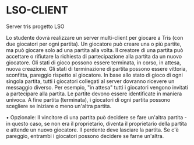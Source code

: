 # LSO-CLIENT
Server tris progetto LSO

Lo studente dovrà realizzare un server multi-client per giocare a Tris (con due giocatori per ogni partita). Un giocatore può creare una o più partite, ma può giocare solo ad una partita alla volta. Il creatore di una partita può accettare o rifiutare la richiesta di partecipazione alla partita da un nuovo giocatore. Gli stati di gioco possono essere terminata, in corso, in attesa, nuova creazione. Gli stati di terminazione di partita possono essere vittoria, sconfitta, pareggio rispetto al giocatore. In base allo stato di gioco di ogni singola partita, tutti i giocatori collegati al server dovranno ricevere un messaggio diverso. Per esempio, "in attesa" tutti i giocatori vengono invitati a partecipare alla partita. Le partite devono essere identificate in maniera univoca. A fine partita (terminata), i giocatori di ogni partita possono scegliere se iniziare o meno un'altra partita.

• Opzionale: Il vincitore di una partita può decidere se fare un'altra partita - in questo caso, se non era il proprietario, diventa il proprietario della partita e attende un nuovo giocatore. Il perdente deve lasciare la partita. Se c'è pareggio, entrambi i giocatori possono decidere se farne un'altra.
